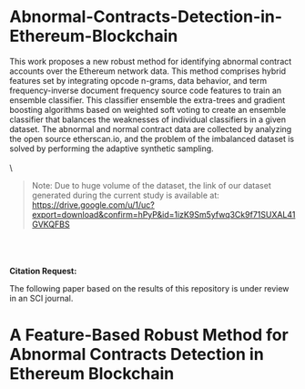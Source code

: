 # Abnormal-Contracts-Detection-in-Ethereum-Blockchain

This work proposes a new robust method for identifying abnormal contract accounts over the Ethereum network data. This method comprises hybrid features set by integrating opcode n-grams, data behavior, and term frequency-inverse document frequency source code features to train an ensemble classifier. This classifier ensemble the extra-trees and gradient boosting algorithms based on weighted soft voting to create an ensemble classifier that balances the weaknesses of individual classifiers in a given dataset. The abnormal and normal contract data are collected by analyzing the open source etherscan.io, and the problem of the imbalanced dataset is solved by performing the adaptive synthetic sampling. 
\
\
\
> Note: Due to huge volume of the dataset, the link of our dataset generated during the current study is available at:
https://drive.google.com/u/1/uc?export=download&confirm=hPyP&id=1izK9Sm5yfwq3Ck9f71SUXAL41GVKQFBS

\
\
\
**Citation Request:** 

The following paper based on the results of this repository is under review in an SCI journal.   


# A Feature-Based Robust Method for Abnormal Contracts Detection in Ethereum Blockchain



